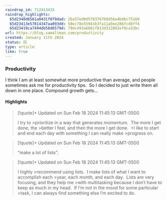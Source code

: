 ```yaml
---
raindrop_id: 712413433
raindrop_highlights:
  65d2340d6561a0431f079dad: 2ba57ed0d578376760d5ba4bd6c75160
  65d23413e57814347aa093dd: 58ec78e55943b3fa11a0ee286fcdbff4
  65d23419ca7494db58d6579d: 79dc493a6681f813d312892ef0ca33bc
url: https://blog.samaltman.com/productivity
created: January 11th 2024
status: 🟨
type: article
like: true
---
```



### Productivity

I think I am at least somewhat more productive than average, and people sometimes ask me for productivity tips.  So I decided to just write them all down in one place.   Compound growth gets...

#### Highlights

> [!quote]+ Updated on Sun Feb 18 2024 11:45:13 GMT-0500
>
> I try to
&gt;prioritize in a way that generates momentum.  The more I get done, the
&gt;better I feel, and then the more I get done. 
&gt;I like to start and end each day with something I can really make
&gt;progress on.

> [!quote]+ Updated on Sun Feb 18 2024 11:45:13 GMT-0500
>
> “make a lot of lists”.

> [!quote]+ Updated on Sun Feb 18 2024 11:45:13 GMT-0500
>
> I highly
&gt;recommend using lists.  I make lists of what I want to accomplish each
&gt;year, each month, and each day.  Lists are very focusing, and they help me
&gt;with multitasking because I don’t have to keep as much in my head.  If I’m not in the mood for some particular
&gt;task, I can always find something else I’m excited to do.

